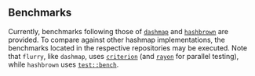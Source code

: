 ## Benchmarks

Currently, benchmarks following those of [`dashmap`](https://github.com/xacrimon/dashmap/tree/master/benches) and [`hashbrown`](https://github.com/rust-lang/hashbrown/blob/master/benches/bench.rs) are provided. To compare against other hashmap implementations, the benchmarks located in the respective repositories may be executed. Note that `flurry`, like `dashmap`, uses [`criterion`](https://docs.rs/criterion/0.3.1/criterion/) (and [`rayon`](https://docs.rs/rayon/1.3.0/rayon/) for parallel testing), while `hashbrown` uses [`test::bench`](https://doc.rust-lang.org/test/bench/index.html).

